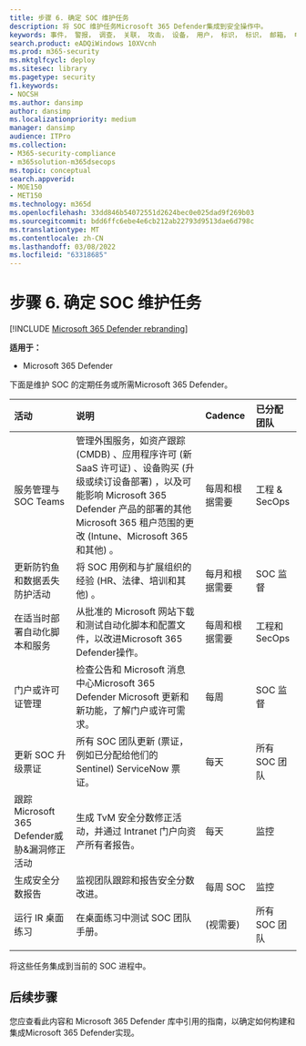 ```yaml
---
title: 步骤 6. 确定 SOC 维护任务
description: 将 SOC 维护任务Microsoft 365 Defender集成到安全操作中。
keywords: 事件， 警报， 调查， 关联， 攻击， 设备， 用户， 标识， 标识， 邮箱， 电子邮件， 365， microsoft， m365， 事件响应， 网络攻击， secops， 安全操作， soc
search.product: eADQiWindows 10XVcnh
ms.prod: m365-security
ms.mktglfcycl: deploy
ms.sitesec: library
ms.pagetype: security
f1.keywords:
- NOCSH
ms.author: dansimp
author: dansimp
ms.localizationpriority: medium
manager: dansimp
audience: ITPro
ms.collection:
- M365-security-compliance
- m365solution-m365dsecops
ms.topic: conceptual
search.appverid:
- MOE150
- MET150
ms.technology: m365d
ms.openlocfilehash: 33dd846b54072551d2624bec0e025dad9f269b03
ms.sourcegitcommit: bdd6ffc6ebe4e6cb212ab22793d9513dae6d798c
ms.translationtype: MT
ms.contentlocale: zh-CN
ms.lasthandoff: 03/08/2022
ms.locfileid: "63318685"
---
```

# <a name="step-6-identify-soc-maintenance-tasks"></a>步骤 6. 确定 SOC 维护任务

[!INCLUDE [Microsoft 365 Defender rebranding](../includes/microsoft-defender.md)]

**适用于：**
- Microsoft 365 Defender

下面是维护 SOC 的定期任务或所需Microsoft 365 Defender。

| 活动  | 说明 | Cadence | 已分配团队 |
|:-------|:-----|:-------|:-------|
| 服务管理与 SOC Teams   | 管理外围服务，如资产跟踪 (CMDB) 、应用程序许可 (新 SaaS 许可证) 、设备购买 (升级或续订设备部署) ，以及可能影响 Microsoft 365 Defender 产品的部署的其他 Microsoft 365 租户范围的更改 (Intune、Microsoft 365 和其他) 。 | 每周和根据需要   | 工程 & SecOps | 
| 更新防钓鱼和数据丢失防护活动 | 将 SOC 用例和与扩展组织的经验 (HR、法律、培训和其他) 。  | 每月和根据需要 | SOC 监督 |
| 在适当时部署自动化脚本和服务 | 从批准的 Microsoft 网站下载和测试自动化脚本和配置文件，以改进Microsoft 365 Defender操作。 | 每周和根据需要 | 工程和 SecOps | 
| 门户或许可证管理 | 检查公告和 Microsoft 消息 中心Microsoft 365 Defender Microsoft 更新和新功能，了解门户或许可需求。 | 每周 | SOC 监督| 
| 更新 SOC 升级票证 | 所有 SOC 团队更新 (票证，例如已分配给他们的 Sentinel) ServiceNow 票证。 | 每天 | 所有 SOC 团队 | 
| 跟踪Microsoft 365 Defender威胁&漏洞修正活动 | 生成 TvM 安全分数修正活动，并通过 Intranet 门户向资产所有者报告。 | 每天 | 监控 | 
| 生成安全分数报告 | 监视团队跟踪和报告安全分数改进。 | 每周 SOC | 监控 | 
| 运行 IR 桌面练习 | 在桌面练习中测试 SOC 团队手册。 | (视需要) | 所有 SOC 团队 | 
|||||

将这些任务集成到当前的 SOC 进程中。

## <a name="next-steps"></a>后续步骤

您应查看此内容和 Microsoft 365 Defender 库中引用的指南，以确定如何构建和[](/microsoft-365/security/defender)集成Microsoft 365 Defender实现。
